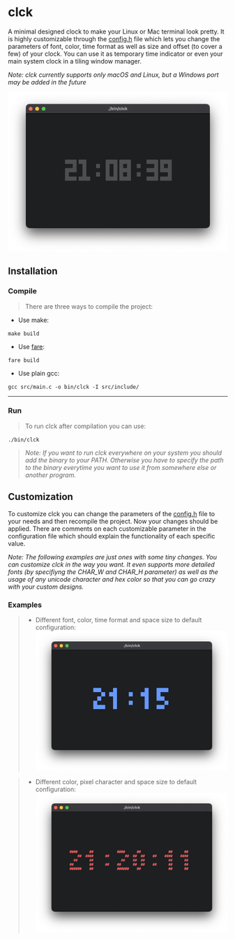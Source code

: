 # clck
A minimal designed clock to make your Linux or Mac terminal look pretty. It is highly customizable through the [config.h](https://github.com/Flederossi/clck/blob/main/src/include/config.h) file which lets you change the parameters of font, color, time format as well as size and offset (to cover a few) of your clock. You can use it as temporary time indicator or even your main system clock in a tiling window manager.

*Note: clck currently supports only macOS and Linux, but a Windows port may be added in the future*

![Alt Text](https://github.com/Flederossi/clck/blob/main/assets/screen-1.png)

## Installation
### Compile
> There are three ways to compile the project:

- Use make:
```
make build
```

- Use [fare](https://github.com/Flederossi/fare/):
```
fare build
```

- Use plain gcc:
```
gcc src/main.c -o bin/clck -I src/include/
```
---
### Run
> To run clck after compilation you can use:
```
./bin/clck
```
> *Note: If you want to run clck everywhere on your system you should add the binary to your PATH. Otherwise you have to specify the path to the binary everytime you want to use it from somewhere else or another program.*

## Customization

To customize clck you can change the parameters of the [config.h](https://github.com/Flederossi/clck/blob/main/src/include/config.h) file to your needs and then recompile the project. Now your changes should be applied. There are comments on each customizable parameter in the configuration file which should explain the functionality of each specific value.

*Note: The following examples are just ones with some tiny changes. You can customize clck in the way you want. It even supports more detailed fonts (by specifiyng the CHAR_W and CHAR_H parameter) as well as the usage of any unicode character and hex color so that you can go crazy with your custom designs.*

### Examples
> - Different font, color, time format and space size to default configuration:
> ![Alt Text](https://github.com/Flederossi/clck/blob/main/assets/screen-2.png)

> - Different color, pixel character and space size to default configuration:
> ![Alt Text](https://github.com/Flederossi/clck/blob/main/assets/screen-3.png)
